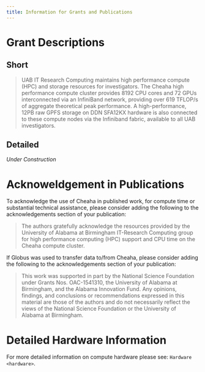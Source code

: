 ```yaml
---
title: Information for Grants and Publications
---
```


# Grant Descriptions

## Short

> UAB IT Research Computing maintains high performance compute (HPC) and
> storage resources for investigators. The Cheaha high performance
> compute cluster provides 8192 CPU cores and 72 GPUs interconnected via
> an InfiniBand network, providing over 619 TFLOP/s of aggregate
> theoretical peak performance. A high-performance, 12PB raw GPFS
> storage on DDN SFA12KX hardware is also connected to these compute
> nodes via the Infiniband fabric, available to all UAB investigators.

## Detailed

*Under Construction*

# Acknoweldgement in Publications

To acknowledge the use of Cheaha in published work, for compute time or
substantial technical assistance, please consider adding the following
to the acknowledgements section of your publication:

> The authors gratefully acknowledge the resources provided by the
> University of Alabama at Birmingham IT-Research Computing group for
> high performance computing (HPC) support and CPU time on the Cheaha
> compute cluster.

If Globus was used to transfer data to/from Cheaha, please consider
adding the following to the acknowledgements section of your
publication:

> This work was supported in part by the National Science Foundation
> under Grants Nos. OAC-1541310, the University of Alabama at
> Birmingham, and the Alabama Innovation Fund. Any opinions, findings,
> and conclusions or recommendations expressed in this material are
> those of the authors and do not necessarily reflect the views of the
> National Science Foundation or the University of Alabama at
> Birmingham.

# Detailed Hardware Information

For more detailed information on compute hardware please see:
`Hardware <hardware>`.

